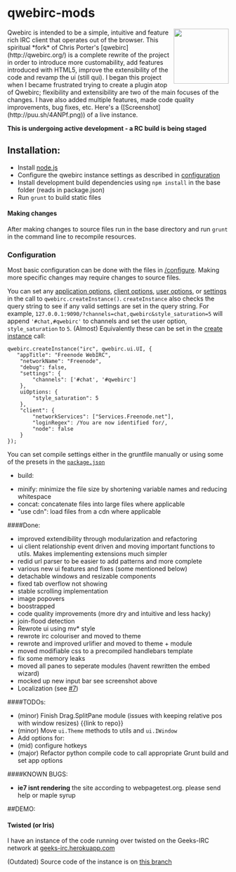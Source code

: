 qwebirc-mods  
=============  

<img align="right" height="125" src="https://raw.github.com/megawac/qwebirc-enhancements/master/images/qwebircsmall.png">
Qwebirc is intended to be a simple, intuitive and feature rich IRC client that operates out of the browser. This spiritual *fork* of Chris Porter's [qwebirc](http://qwebirc.org/) is a complete rewrite of the project in order to introduce more customability, add features introduced with HTML5, improve the extensibility of the code and revamp the ui (still qui). I began this project when I became frustrated trying to create a plugin atop of Qwebirc; flexibility and extensibility are two of the main focuses of the changes. I have also added multiple features, made code quality improvements, bug fixes, etc. Here's a ([Screenshot](http://puu.sh/4ANPf.png)) of a live instance.  

**This is undergoing active development - a RC build is being staged**
 
## Installation:  

- Install [node.js](http://nodejs.org)
- Configure the qwebirc instance settings as described in [configuration](#configuration)
- Install development build dependencies using `npm install` in the base folder (reads in package.json)
- Run `grunt` to build static files

#### Making changes
After making changes to source files run in the base directory and run `grunt` in the command line to recompile resources.

### Configuration
Most basic configuration can be done with the files in [/configure](https://github.com/megawac/qwebirc-enhancements/tree/master/configure). Making more specific changes may require changes to source files.

You can set any [application options](https://github.com/megawac/qwebirc-enhancements/blob/master/js/src/ui/Interface.js#L2), [client options](https://github.com/megawac/qwebirc-enhancements/blob/master/js/src/irc/ircclient.js#L5), [user options](https://github.com/megawac/qwebirc-enhancements/blob/master/js/src/config/options.js#L3), or [settings](https://github.com/megawac/qwebirc-enhancements/blob/master/js/src/config/settings.js#L6) in the call to `qwebirc.createInstance()`. `createInstance` also checks the query string to see if any valid settings are set in the query string. For example, `127.0.0.1:9090/?channels=chat,qwebirc&style_saturation=5` will append `'#chat,#qwebirc'` to channels and set the user option, `style_saturation` to `5`. (Almost) Equivalently these can be set in the [create instance](https://github.com/megawac/qwebirc-enhancements/blob/master/configure/config.js) call:

```
qwebirc.createInstance("irc", qwebirc.ui.UI, {
   "appTitle": "Freenode WebIRC",
    "networkName": "Freenode",
    "debug": false,
    "settings": {
        "channels": ['#chat', '#qwebirc']
    },
    uiOptions: {
        "style_saturation": 5
    },
    "client": {
        "networkServices": ["Services.Freenode.net"],
        "loginRegex": /You are now identified for/,
        "node": false
    }
});
```

You can set compile settings either in the gruntfile manually or using some of the presets in the [`package.json`](https://github.com/megawac/qwebirc-enhancements/blob/master/package.json#L33)
- build:
 * minify: minimize the file size by shortening variable names and reducing whitespace
 * concat: concatenate files into large files where applicable
 * "use cdn": load files from a cdn where applicable
  
####Done:  
* improved extendibility through modularization and refactoring
* ui client relationship event driven and moving important functions to utils. Makes implementing extensions much simpler
 * redid url parser to be easier to add patterns and more complete
* various new ui features and fixes (some mentioned below)
 * detachable windows and resizable components
 * fixed tab overflow not showing
 * stable scrolling implementation
 * image popovers
 * boostrapped
* code quality improvements (more dry and intuitive and less hacky)
 * join-flood detection
 * Rewrote ui using mv* style
* rewrote irc colouriser and moved to theme
* rewrote and improved urlifier and moved to theme + module
* moved modifiable css to a precompiled handlebars template
* fix some memory leaks
* moved all panes to seperate modules (havent rewritten the embed wizard)
* mocked up new input bar see screenshot above
* Localization (see [#7](https://github.com/megawac/qwebirc-enhancements/issues/7))
  
####TODOs: 
* (minor) Finish Drag.SplitPane module (issues with keeping relative pos with window resizes) {{link to repo}}
* (minor) Move `ui.Theme` methods to utils and `ui.IWindow`
* Add options for:
 * (mid) configure hotkeys
* (major) Refactor python compile code to call appropriate Grunt build and set app options
  
  
####KNOWN BUGS:  
* __ie7 isnt rendering__ the site according to webpagetest.org. please send help or maple syrup  

##DEMO:  

#### Twisted (or Iris)
I have an instance of the code running over twisted on the Geeks-IRC network at [geeks-irc.herokuapp.com](http://geeks-irc.herokuapp.com/)

(Outdated) Source code of the instance is on [this branch](https://github.com/megawac/iris/tree/Geeks-IRC)
